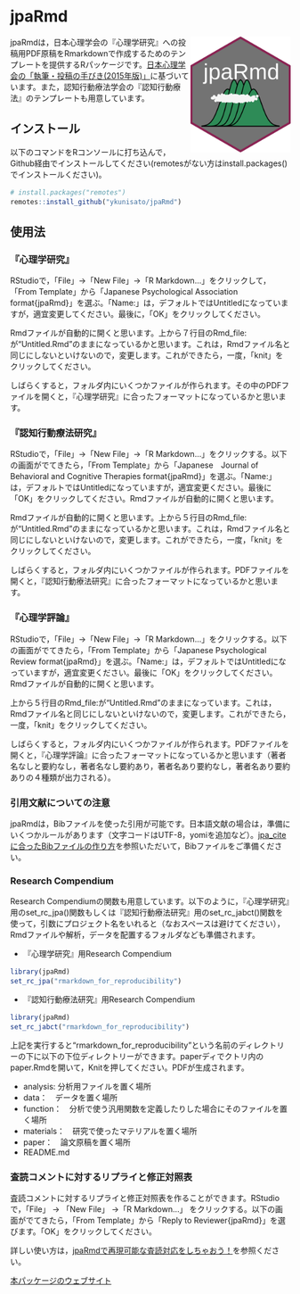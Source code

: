 # jpaRmd

<img src="inst/jpaRmd.png" align="right" alt="jpaRmd" width="180" />

<!-- badges: start -->
<!-- badges: end -->

jpaRmdは，日本心理学会の『心理学研究』への投稿用PDF原稿をRmarkdownで作成するためのテンプレートを提供するRパッケージです。[日本心理学会の「執筆・投稿の手びき(2015年版)」](https://psych.or.jp/manual/)に基づいています。また，認知行動療法学会の『認知行動療法』のテンプレートも用意しています。

## インストール

以下のコマンドをRコンソールに打ち込んで，Github経由でインストールしてください(remotesがない方はinstall.packages()でインストールください)。

``` r
# install.packages("remotes")
remotes::install_github("ykunisato/jpaRmd")
```

## 使用法

### 『心理学研究』

RStudioで，「File」->「New File」->「R Markdown…」をクリックして，「From Template」から「Japanese Psychological Association format{jpaRmd}」を選ぶ。「Name:」は，デフォルトではUntitledになっていますが，適宜変更してください。最後に，「OK」をクリックしてください。

Rmdファイルが自動的に開くと思います。上から７行目のRmd_file:が“Untitled.Rmd”のままになっているかと思います。これは，Rmdファイル名と同じにしないといけないので，変更します。これができたら，一度，「knit」をクリックしてください。

しばらくすると，フォルダ内にいくつかファイルが作られます。その中のPDFファイルを開くと，『心理学研究』に合ったフォーマットになっているかと思います。

### 『認知行動療法研究』

RStudioで，「File」->「New File」->「R Markdown…」をクリックする。以下の画面がでてきたら，「From Template」から「Japanese　Journal of Behavioral and Cognitive Therapies format{jpaRmd}」を選ぶ。「Name:」は，デフォルトではUntitledになっていますが，適宜変更ください。最後に「OK」をクリックしてください。Rmdファイルが自動的に開くと思います。

Rmdファイルが自動的に開くと思います。上から５行目のRmd_file:が“Untitled.Rmd”のままになっているかと思います。これは，Rmdファイル名と同じにしないといけないので，変更します。これができたら，一度，「knit」をクリックしてください。

しばらくすると，フォルダ内にいくつかファイルが作られます。PDFファイルを開くと，『認知行動療法研究』に合ったフォーマットになっているかと思います。

### 『心理学評論』

RStudioで，「File」->「New File」->「R Markdown…」をクリックする。以下の画面がでてきたら，「From Template」から「Japanese Psychological Review format{jpaRmd}」を選ぶ。「Name:」は，デフォルトではUntitledになっていますが，適宜変更ください。最後に「OK」をクリックしてください。Rmdファイルが自動的に開くと思います。

上から５行目のRmd_file:が“Untitled.Rmd”のままになっています。これは，Rmdファイル名と同じにしないといけないので，変更します。これができたら，一度，「knit」をクリックしてください。

しばらくすると，フォルダ内にいくつかファイルが作られます。PDFファイルを開くと，『心理学評論』に合ったフォーマットになっているかと思います（著者名なしと要約なし，著者名なし要約あり，著者名あり要約なし，著者名あり要約ありの４種類が出力される）。


### 引用文献についての注意

jpaRmdは，Bibファイルを使った引用が可能です。日本語文献の場合は，準備にいくつかルールがあります（文字コードはUTF-8，yomiを追加など）。[jpa\_citeに合ったBibファイルの作り方](https://qiita.com/kosugitti/items/63140ead7942d4e9b1d7)を参照いただいて，Bibファイルをご準備ください。

### Research Compendium

Research
Compendiumの関数も用意しています。以下のように，『心理学研究』用のset_rc_jpa()関数もしくは『認知行動療法研究』用のset_rc_jabct()関数を使って，引数にプロジェクト名をいれると（なおスペースは避けてください），Rmdファイルや解析，データを配置するフォルダなども準備されます。

-   『心理学研究』用Research Compendium

``` r
library(jpaRmd)
set_rc_jpa("rmarkdown_for_reproducibility")
``` 

-   『認知行動療法研究』用Research Compendium

``` r
library(jpaRmd)
set_rc_jabct("rmarkdown_for_reproducibility")
``` 


上記を実行すると“rmarkdown_for_reproducibility”という名前のディレクトリーの下に以下の下位ディレクトリーができます。paperディでクトリ内のpaper.Rmdを開いて，Knitを押してください。PDFが生成されます。

-   analysis: 分析用ファイルを置く場所
-   data：　データを置く場所
-   function：　分析で使う汎用関数を定義したりした場合にそのファイルを置く場所
-   materials：　研究で使ったマテリアルを置く場所
-   paper：　論文原稿を置く場所
-   README.md

### 査読コメントに対するリプライと修正対照表

査読コメントに対するリプライと修正対照表を作ることができます。RStudioで，「File」
-> 「New File」 ->「R Markdown…」
をクリックする。以下の画面がでてきたら，「From Template」から「Reply to
Reviewer{jpaRmd}」を選びます。「OK」をクリックしてください。


詳しい使い方は，[jpaRmdで再現可能な査読対応をしちゃおう！](https://cpp-laboratory.hatenablog.com/entry/2020/12/19/054240)を参照ください。

[本パッケージのウェブサイト](https://ykunisato.github.io/jpaRmd/)
